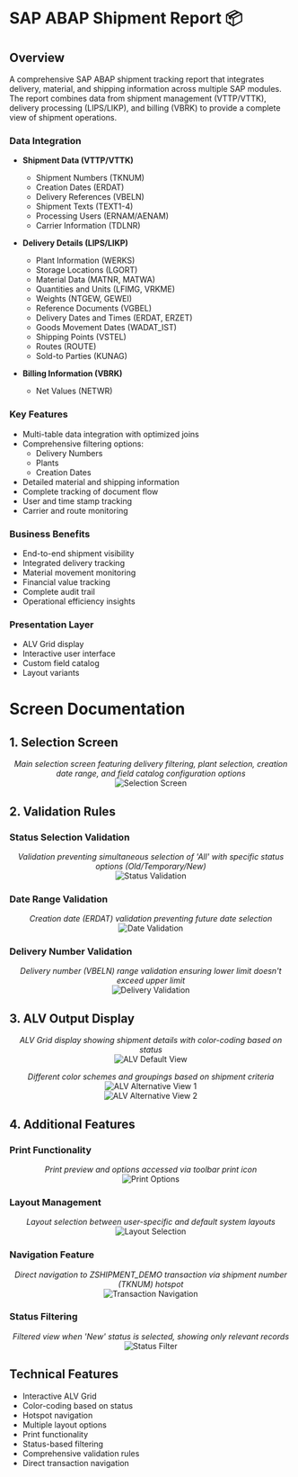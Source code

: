 # SAP ABAP Shipment Report 📦

## Overview
A comprehensive SAP ABAP shipment tracking report that integrates delivery, material, and shipping information across multiple SAP modules. The report combines data from shipment management (VTTP/VTTK), delivery processing (LIPS/LIKP), and billing (VBRK) to provide a complete view of shipment operations.

### Data Integration
- **Shipment Data (VTTP/VTTK)**
  - Shipment Numbers (TKNUM)
  - Creation Dates (ERDAT)
  - Delivery References (VBELN)
  - Shipment Texts (TEXT1-4)
  - Processing Users (ERNAM/AENAM)
  - Carrier Information (TDLNR)

- **Delivery Details (LIPS/LIKP)**
  - Plant Information (WERKS)
  - Storage Locations (LGORT)
  - Material Data (MATNR, MATWA)
  - Quantities and Units (LFIMG, VRKME)
  - Weights (NTGEW, GEWEI)
  - Reference Documents (VGBEL)
  - Delivery Dates and Times (ERDAT, ERZET)
  - Goods Movement Dates (WADAT_IST)
  - Shipping Points (VSTEL)
  - Routes (ROUTE)
  - Sold-to Parties (KUNAG)

- **Billing Information (VBRK)**
  - Net Values (NETWR)

### Key Features
- Multi-table data integration with optimized joins
- Comprehensive filtering options:
  - Delivery Numbers
  - Plants
  - Creation Dates
- Detailed material and shipping information
- Complete tracking of document flow
- User and time stamp tracking
- Carrier and route monitoring

### Business Benefits
- End-to-end shipment visibility
- Integrated delivery tracking
- Material movement monitoring
- Financial value tracking
- Complete audit trail
- Operational efficiency insights

### Presentation Layer
- ALV Grid display
- Interactive user interface
- Custom field catalog
- Layout variants

# Screen Documentation

## 1. Selection Screen
<p align="center">
  <em>Main selection screen featuring delivery filtering, plant selection, creation date range, and field catalog configuration options</em>
  <br>
  <img src="Shipment/screens/1.png" alt="Selection Screen">
</p>

## 2. Validation Rules

### Status Selection Validation
<p align="center">
  <em>Validation preventing simultaneous selection of 'All' with specific status options (Old/Temporary/New)</em>
  <br>
  <img src="Shipment/screens/2.png" alt="Status Validation">
</p>

### Date Range Validation
<p align="center">
  <em>Creation date (ERDAT) validation preventing future date selection</em>
  <br>
  <img src="Shipment/screens/3.png" alt="Date Validation">
</p>

### Delivery Number Validation
<p align="center">
  <em>Delivery number (VBELN) range validation ensuring lower limit doesn't exceed upper limit</em>
  <br>
  <img src="Shipment/screens/4.png" alt="Delivery Validation">
</p>

## 3. ALV Output Display

<p align="center">
  <em>ALV Grid display showing shipment details with color-coding based on status</em>
  <br>
  <img src="Shipment/screens/5.png" alt="ALV Default View">
</p>

<p align="center">
  <em>Different color schemes and groupings based on shipment criteria</em>
  <br>
  <img src="Shipment/screens/8.png" alt="ALV Alternative View 1">
  <br>
  <img src="Shipment/screens/9.png" alt="ALV Alternative View 2">
</p>

## 4. Additional Features

### Print Functionality
<p align="center">
  <em>Print preview and options accessed via toolbar print icon</em>
  <br>
  <img src="Shipment/screens/6.png" alt="Print Options">
</p>

### Layout Management
<p align="center">
  <em>Layout selection between user-specific and default system layouts</em>
  <br>
  <img src="Shipment/screens/7.png" alt="Layout Selection">
</p>

### Navigation Feature
<p align="center">
  <em>Direct navigation to ZSHIPMENT_DEMO transaction via shipment number (TKNUM) hotspot</em>
  <br>
  <img src="Shipment/screens/10.png" alt="Transaction Navigation">
</p>

### Status Filtering
<p align="center">
  <em>Filtered view when 'New' status is selected, showing only relevant records</em>
  <br>
  <img src="Shipment/screens/11.png" alt="Status Filter">
</p>

## Technical Features
- Interactive ALV Grid
- Color-coding based on status
- Hotspot navigation
- Multiple layout options
- Print functionality
- Status-based filtering
- Comprehensive validation rules
- Direct transaction navigation


  
